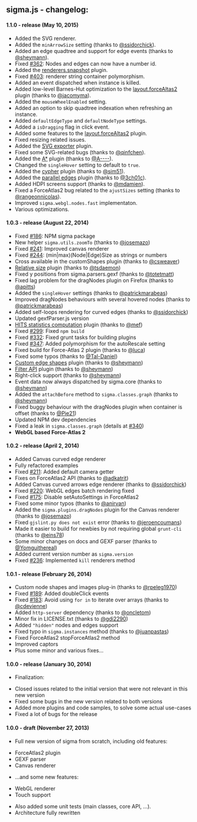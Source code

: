 ## sigma.js - changelog:

#### 1.1.0 - release (May 10, 2015)

- Added the SVG renderer.
- Added the `minArrowSize` setting (thanks to [@ssidorchick](https://github.com/ssidorchick)).
- Added an edge quadtree and support for edge events (thanks to [@sheymann](https://github.com/sheymann)).
- Fixed [#362](https://github.com/jacomyal/sigma.js/issues/362): Nodes and edges can now have a number id.
- Added the [renderers.snapshot](https://github.com/jacomyal/sigma.js/tree/master/plugins/sigma.renderers.snapshot) plugin.
- Fixed [#403](https://github.com/jacomyal/sigma.js/issues/403): renderer string container polymorphism.
- Added an event dispatched when instance is killed.
- Added low-level Barnes-Hut optimization to the [layout.forceAltas2](https://github.com/jacomyal/sigma.js/tree/master/plugins/sigma.layout.forceAtlas2) plugin (thanks to [@jacomyma](https://github.com/jacomyma)).
- Added the `mouseWheelEnabled` setting.
- Added an option to skip quadtree indexation when refreshing an instance.
- Added `defaultEdgeType` and `defaultNodeType` settings.
- Added a `isDragging` flag in click event.
- Added some features to the [layout.forceAltas2](https://github.com/jacomyal/sigma.js/tree/master/plugins/sigma.layout.forceAtlas2) plugin.
- Fixed resizing related issues.
- Added the [SVG exporter](https://github.com/jacomyal/sigma.js/tree/master/plugins/sigma.exporters.svg) plugin.
- Fixed some SVG-related bugs (thanks to [@qinfchen](https://github.com/qinfchen)).
- Added the [A*](https://github.com/jacomyal/sigma.js/tree/master/plugins/sigma.pathfinding.astar) plugin (thanks to [@A----](https://github.com/A----)).
- Changed the `singleHover` setting to default to `true`.
- Added the [cypher](https://github.com/jacomyal/sigma.js/tree/master/plugins/sigma.parsers.cypher) plugin (thanks to [@sim51](https://github.com/sim51)).
- Added the [parallel edges](https://github.com/jacomyal/sigma.js/tree/master/plugins/sigma.renderers.parallelEdges) plugin (thanks to [@3ch01c](https://github.com/3ch01c)).
- Added HDPI screens support (thanks to [@mdamien](https://github.com/mdamien)).
- Fixed a ForceAtlas2 bug related to the `ajustSizes` setting (thanks to [@rangeonnicolas](https://github.com/rangeonnicolas)).
- Improved `sigma.webgl.nodes.fast` implementaton.
- Various optimizations.

#### 1.0.3 - release (August 22, 2014)

- Fixed [#186](https://github.com/jacomyal/sigma.js/issues/186): NPM sigma package
- New helper `sigma.utils.zoomTo` (thanks to [@josemazo](https://github.com/josemazo))
- Fixed [#241](https://github.com/jacomyal/sigma.js/issues/241): Improved canvas renderer
- Fixed [#244](https://github.com/jacomyal/sigma.js/issues/244): (min|max)(Node|Edge)Size as strings or numbers
- Cross available in the customShapes plugin (thanks to [@csweaver](https://github.com/csweaver))
- [Relative size](https://github.com/jacomyal/sigma.js/tree/master/plugins/sigma.plugins.relativeSize) plugin (thanks to [@tsdaemon](https://github.com/tsdaemon))
- Fixed y positions from sigma.parsers.gexf (thanks to [@totetmatt](https://github.com/totetmatt))
- Fixed lag problem for the dragNodes plugin on Firefox (thanks to [@apitts](https://github.com/apitts))
- Added the `singleHover` settings (thanks to [@patrickmarabeas](https://github.com/patrickmarabeas))
- Improved dragNodes behaviours with several hovered nodes (thanks to [@patrickmarabeas](https://github.com/patrickmarabeas))
- Added self-loops rendering for curved edges (thanks to [@ssidorchick](https://github.com/ssidorchick))
- Updated gexfParser.js version
- [HITS statistics computation](https://github.com/jacomyal/sigma.js/tree/master/plugins/sigma.statistics.HITS) plugin (thanks to [@mef](https://github.com/mef))
- Fixed [#299](https://github.com/jacomyal/sigma.js/issues/299): Fixed `npm build`
- Fixed [#332](https://github.com/jacomyal/sigma.js/issues/332): Fixed grunt tasks for building plugins
- Fixed [#347](https://github.com/jacomyal/sigma.js/issues/347): Added polymorphism for the autoRescale setting
- Fixed build for Force-Atlas 2 plugin (thanks to [@luca](https://github.com/luca))
- Fixed some typos (thanks to [@Tal-Daniel](https://github.com/Tal-Daniel))
- [Custom edge shapes](https://github.com/jacomyal/sigma.js/tree/master/plugins/sigma.renderers.customEdgeShapes) plugin (thanks to [@sheymann](https://github.com/sheymann))
- [Filter API](https://github.com/jacomyal/sigma.js/tree/master/plugins/sigma.plugins.filter) plugin (thanks to [@sheymann](https://github.com/sheymann))
- Right-click support (thanks to [@sheymann](https://github.com/sheymann))
- Event data now always dispatched by sigma.core (thanks to [@sheymann](https://github.com/sheymann))
- Added the `attachBefore` method to `sigma.classes.graph` (thanks to [@sheymann](https://github.com/sheymann))
- Fixed buggy behaviour with the dragNodes plugin when container is offset (thanks to [@Pie21](https://github.com/Pie21))
- Updated NPM dev dependencies
- Fixed a leak in `sigma.classes.graph` (details at [#340](https://github.com/jacomyal/sigma.js/issues/340))
- **WebGL based Force-Atlas 2**

#### 1.0.2 - release (April 2, 2014)

- Added Canvas curved edge renderer
- Fully refactored examples
- Fixed [#211](https://github.com/jacomyal/sigma.js/issues/211): Added default camera getter
- Fixes on ForceAtlas2 API (thanks to [@adkatrit](https://github.com/adkatrit))
- Added Canvas curved arrows edge renderer (thanks to [@ssidorchick](https://github.com/ssidorchick))
- Fixed [#220](https://github.com/jacomyal/sigma.js/issues/220): WebGL edges batch rendering fixed
- Fixed [#175](https://github.com/jacomyal/sigma.js/issues/175): Disable setAutoSettings in ForceAtlas2
- Fixed some minor typos (thanks to [@anirvan](https://github.com/anirvan))
- Added the `sigma.plugins.dragNodes` plugin for the Canvas renderer (thanks to [@josemazo](https://github.com/josemazo))
- Fixed `gjslint.py does not exist` error (thanks to [@jeroencoumans](https://github.com/jeroencoumans))
- Made it easier to build for newbies by not requiring global `grunt-cli` (thanks to [@eins78](https://github.com/eins78))
- Some minor changes on docs and GEXF parser (thanks to [@Yomguithereal](https://github.com/Yomguithereal))
- Added current version number as `sigma.version`
- Fixed [#236](https://github.com/jacomyal/sigma.js/issues/236): Implemented `kill` renderers method

#### 1.0.1 - release (February 26, 2014)

- Custom node shapes and images plug-in (thanks to [@rpeleg1970](https://github.com/rpeleg1970))
- Fixed [#189](https://github.com/jacomyal/sigma.js/issues/189): Added doubleClick events
- Fixed [#183](https://github.com/jacomyal/sigma.js/issues/183): Avoid using `for in` to iterate over arrays (thanks to [@cdevienne](https://github.com/cdevienne))
- Added `http-server` dependency (thanks to [@oncletom](https://github.com/oncletom))
- Minor fix in LICENSE.txt (thanks to [@gdi2290](https://github.com/gdi2290))
- Added `"hidden"` nodes and edges support
- Fixed typo in `sigma.instances` method (thanks to [@juanpastas](https://github.com/juanpastas))
- Fixed ForceAtlas2 stopForceAtlas2 method
- Improved captors
- Plus some minor and various fixes...

#### 1.0.0 - release (January 30, 2014)

- Finalization:
 * Closed issues related to the initial version that were not relevant in this new version
 * Fixed some bugs in the new version related to both versions
 * Added more plugins and code samples, to solve some actual use-cases
 * Fixed a lot of bugs for the release

#### 1.0.0 - draft (November 27, 2013)

- Full new version of sigma from scratch, including old features:
 * ForceAtlas2 plugin
 * GEXF parser
 * Canvas renderer
- ...and some new features:
 * WebGL renderer
 * Touch support
- Also added some unit tests (main classes, core API, ...).
- Architecture fully rewritten
